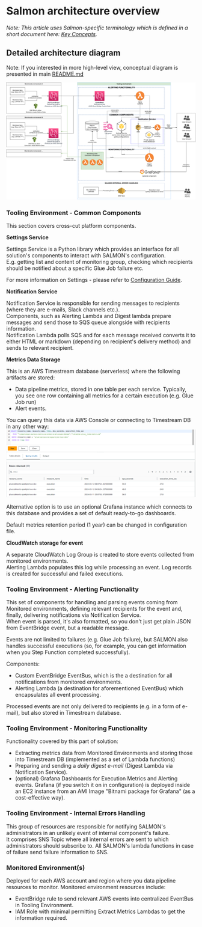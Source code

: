 
# Salmon architecture overview

*Note: This article uses Salmon-specific terminology which is defined in a short document here: [Key Concepts](docs/key_concepts.md).*

## Detailed architecture diagram

Note: If you interested in more high-level view, conceptual diagram is presented in main [README.md](/README.md)

![Detailed Solution Diagram](/docs/images/detailed-architecture.svg "Detailed Solution Diagram")

### Tooling Environment - Common Components

This section covers cross-cut platform components.

**Settings Service**

Settings Service is a Python library which provides an interface for all solution's components to interact with SALMON's configuration.  
E.g. getting list and content of monitoring group, checking which recipients should be notified about a specific Glue Job failure etc.

For more information on Settings - please refer to [Configuration Guide](docs/configuration.md).

**Notification Service**

Notification Service is responsible for sending messages to recipients (where they are e-mails, Slack channels etc.).  
Components, such as Alerting Lambda and Digest lambda prepare messages and send those to SQS queue alongside with
recipients information.  
Notification Lambda polls SQS and for each message received converts it to either HTML or markdown (depending on recipient's delivery method) and
sends to relevant recipient.

**Metrics Data Storage**

This is an AWS Timestream database (serverless) where the following artifacts are stored:
- Data pipeline metrics, stored in one table per each service. Typically, you see one row containing all metrics for a certain execution (e.g. Glue Job run)
- Alert events.

You can query this data via AWS Console or connecting to Timestream DB in any other way:  
<img src="images/metrics-query.png" width="600px">


Alternative option is to use an optional Grafana instance which connects to this database and provides a set of default ready-to-go dashboards.

Default metrics retention period (1 year) can be changed in configuration file.

**CloudWatch storage for event**

A separate CloudWatch Log Group is created to store events collected from monitored environments.  
Alerting Lambda populates this log while processing an event. Log records is created for successful and failed executions.  


### Tooling Environment - Alerting Functionality

This set of components for handling and parsing events coming from Monitored environments, defining relevant recipients for the event and, finally, delivering notifications via Notification Service.  
When event is parsed, it's also formatted, so you don't just get plain JSON from EventBridge event, but a readable message.

Events are not limited to failures (e.g. Glue Job failure), but SALMON also handles successful executions (so, for example, you can get information when you Step Function completed successfully).

Components:
- Custom EventBridge EventBus, which is the a destination for all notifications from monitored environments.
- Alerting Lambda (a destination for aforementioned EventBus) which encapsulates all event processing.

Processed events are not only delivered to recipients (e.g. in a form of e-mail), but also stored in Timestream database.

### Tooling Environment - Monitoring Functionality

Functionality covered by this part of solution:
- Extracting metrics data from Monitored Environments and storing those into Timestream DB (implemented as a set of Lambda functions)
- Preparing and sending a *daily digest e-mail* (Digest Lambda via Notification Service).  
- (optional) Grafana Dashboards for Execution Metrics and Alerting events. Grafana (if you switch it on in configuration) is deployed inside an EC2 instance from an AMI Image "Bitnami package for Grafana" (as a cost-effective way).


### Tooling Environment - Internal Errors Handling

This group of resources are responsible for notifying SALMON's administrators in an unlikely event of internal component's failure.  
It comprises SNS Topic where all internal errors are sent to which administrators should subscribe to.
All SALMON's lambda functions in case of failure send failure information to SNS.

### Monitored Environment(s)

Deployed for each AWS account and region where you data pipeline resources to monitor.
Monitored environment resources include:
- EventBridge rule to send relevant AWS events into centralized EventBus in Tooling Environment.
- IAM Role with minimal permitting Extract Metrics Lambdas to get the information required.
